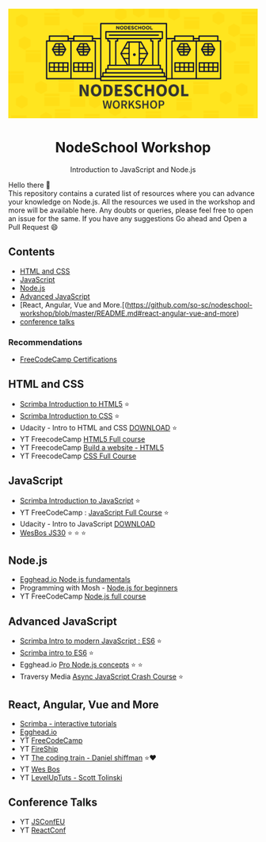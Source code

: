 ![](https://github.com/so-sc/nodeschool-workshop/raw/master/56083017-84654980-5e17-11e9-8d9d-6d8d46be8671.png)
<h1 align="center">NodeSchool Workshop</h1>
<p align="center">Introduction to JavaScript and Node.js</p>

Hello there :wave:  
This repository contains a curated list of resources where you can advance your knowledge on Node.js. All the resources we used in the workshop and more will be available here. Any doubts or queries, please feel free to open an issue for the same. If you have any suggestions Go ahead and Open a Pull Request :smile:
## Contents
- [HTML and CSS](https://github.com/so-sc/nodeschool-workshop/blob/master/README.md#html-and-css)
- [JavaScript](https://github.com/so-sc/nodeschool-workshop/blob/master/README.md#javascript)
- [Node.js](https://github.com/so-sc/nodeschool-workshop/blob/master/README.md#nodejs)
- [Advanced JavaScript](https://github.com/so-sc/nodeschool-workshop/blob/master/README.md#advanced-javascript)
- [React, Angular, Vue and More.[(https://github.com/so-sc/nodeschool-workshop/blob/master/README.md#react-angular-vue-and-more)
- [conference talks](https://github.com/so-sc/nodeschool-workshop/blob/master/README.md#conference-talks)
### Recommendations
- [FreeCodeCamp Certifications](https://learn.freecodecamp.org/) 
## HTML and CSS
- [Scrimba Introduction to HTML5](https://scrimba.com/g/ghtml) :star:
- [Scrimba Introduction to CSS](https://scrimba.com/g/gintrotocss) :star:
- Udacity - Intro to HTML and CSS [DOWNLOAD](https://s3.amazonaws.com/zips.udacity-data.com/ud001-india/640584/1545052833940/Introduction+to+HTML+and+CSS+Videos.zip) :star:
- YT FreecodeCamp [HTML5 Full course](https://www.youtube.com/watch?v=DPnqb74Smug)
- YT FreecodeCamp [Build a website - HTML5](https://www.youtube.com/watch?v=pQN-pnXPaVg)
- YT FreecodeCamp [CSS Full Course](https://www.youtube.com/watch?v=ieTHC78giGQ)

## JavaScript
- [Scrimba Introduction to JavaScript](https://scrimba.com/g/gintrotojavascript) :star:
- YT FreeCodeCamp : [JavaScript Full Course](https://www.youtube.com/watch?v=PkZNo7MFNFg) :star:
- Udacity - Intro to JavaScript [DOWNLOAD](https://s3.amazonaws.com/zips.udacity-data.com/ud803-india/640581/1545059413578/Introduction+to+JavaScript+Videos.zip)
- [WesBos JS30](https://javascript30.com/) :star: :star: :star:

## Node.js
- [Egghead.io Node.js fundamentals](https://egghead.io/courses/introduction-to-node-the-fundamentals)
- Programming with Mosh - [Node.js for beginners](https://www.youtube.com/watch?v=TlB_eWDSMt4)
- YT FreeCodeCamp [Node.js full course](https://www.youtube.com/watch?v=RLtyhwFtXQA)

## Advanced JavaScript
- [Scrimba Intro to modern JavaScript : ES6](https://scrimba.com/g/ges6) :star:
- [Scrimba intro to ES6](https://scrimba.com/g/gintrotoes6) :star:
- Egghead.io [Pro Node.js concepts](https://egghead.io/browse/platforms/node) :star: :star:
- Traversy Media [Async JavaScript Crash Course](https://www.youtube.com/watch?v=PoRJizFvM7s) :star:

## React, Angular, Vue and More
- [Scrimba - interactive tutorials](https://scrimba.com)
- [Egghead.io](https://egghead.io)
- YT [FreeCodeCamp](https://www.youtube.com/channel/UC8butISFwT-Wl7EV0hUK0BQ)
- YT [FireShip](https://www.youtube.com/channel/UCsBjURrPoezykLs9EqgamOA)
- YT [The coding train - Daniel shiffman](https://www.youtube.com/user/shiffman) :star::heart:
- YT [Wes Bos](https://www.youtube.com/user/wesbos)
- YT [LevelUpTuts - Scott Tolinski](https://www.youtube.com/user/LevelUpTuts)

## Conference Talks
- YT [JSConfEU](https://www.youtube.com/user/jsconfeu)
- YT [ReactConf](https://www.youtube.com/channel/UCz5vTaEhvh7dOHEyd1efcaQ)

